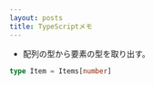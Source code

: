 ```yaml
---
layout: posts
title: TypeScriptメモ 
---
```


* 配列の型から要素の型を取り出す。

```ts
type Item = Items[number]
```
